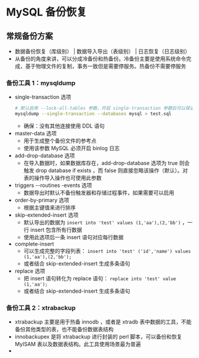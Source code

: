# MySQL 备份恢复

## 常规备份方案
- 数据备份恢复（库级别） | 数据导入导出（表级别） | 日志恢复（日志级别）
- 从备份的角度来讲，可以分成冷备份和热备份。冷备份主要是使用系统命令完成，基于物理文件的复制，事务一致但是需要停服务。热备份不需要停服务

### 备份工具 1：mysqldump
- single-transaction 选项
    ```bash
    # 默认启用 --lock-all-tables 参数，开启 single-transaction 参数后可以保证在一个事务中所有相同的查询读取到同样的信息
    mysqldump --single-transaction --databases mysql > test.sql
    ```
    - 确保：没有其他连接使用 DDL 语句
- master-data 选项
    - 用于生成整个备份文件的参考点
    - 使用该参数 MySQL 必须开启 binlog 日志
- add-drop-database 选项
    - 在导入数据时，如果数据库存在，add-drop-database 选项为 true 则会触发 drop database if exists ，而 false 则直接忽略该操作（默认）。对表的操作导入操作也可使用此参数
- triggers --routines -events 选项
    - 数据导出时默认不备份触发器和存储过程事件，如果需要可以启用
- order-by-primary 选项
    - 根据主键值来进行排序
- skip-extended-insert 选项
    - 默认导出的数据为 `insert into 'test' values (1,'aa'),(2,'bb')` ，一行 insert 包含所有行数据
    - 使用此选项后一条 insert 语句对应每行数据
- complete-insert
    - 可以生成完整的字段列表： `insert into 'test' ('id','name') values (1,'aa'),(2,'bb');`
    - 或者结合 skip-extended-insert 生成多条语句
- replace 选项
    - 把 insert 语句转化为 replace 语句： `replace into 'test' value (1,'aa');`
    - 或者结合 skip-extended-insert 生成多条语句

### 备份工具 2：xtrabackup
- xtrabackup 主要是用于热备 innodb ，或者是 xtradb 表中数据的工具，不能备份其他类型的表，也不能备份数据表结构
- innobackupex 是将 xtrabackup 进行封装的 perl 脚本，可以备份和恢复 MyISAM 表以及数据表结构。此工具使用场景最为普遍
- 